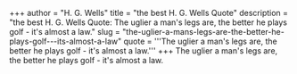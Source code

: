 +++
author = "H. G. Wells"
title = "the best H. G. Wells Quote"
description = "the best H. G. Wells Quote: The uglier a man's legs are, the better he plays golf - it's almost a law."
slug = "the-uglier-a-mans-legs-are-the-better-he-plays-golf---its-almost-a-law"
quote = '''The uglier a man's legs are, the better he plays golf - it's almost a law.'''
+++
The uglier a man's legs are, the better he plays golf - it's almost a law.
